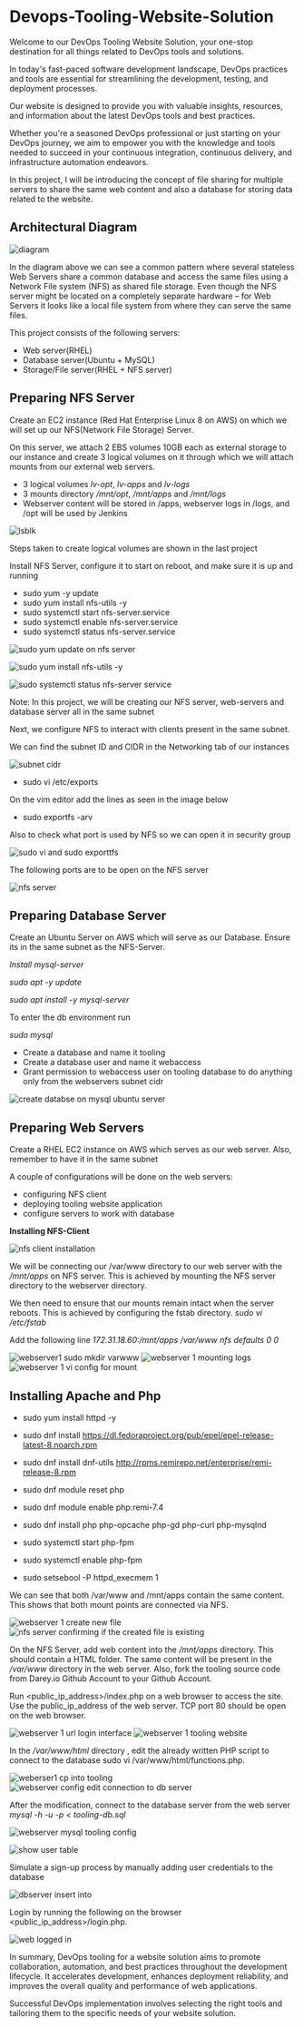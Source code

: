 # Devops-Tooling-Website-Solution

Welcome to our DevOps Tooling Website Solution, your one-stop destination for all things related to DevOps tools and solutions. 

In today's fast-paced software development landscape, DevOps practices and tools are essential for streamlining the development, testing, and deployment processes. 

Our website is designed to provide you with valuable insights, resources, and information about the latest DevOps tools and best practices. 

Whether you're a seasoned DevOps professional or just starting on your DevOps journey, we aim to empower you with the knowledge and tools needed to succeed in your continuous integration, continuous delivery, and infrastructure automation endeavors. 

In this project, I will be introducing the concept of file sharing for multiple servers to share the same web content and also a database for storing data related to the website.

## Architectural Diagram

![diagram](https://github.com/Ukdav/Developing-Tooling-Website-Solution/assets/139593350/98bdb2c6-ad05-408a-b565-785e8da43eaf)

In the diagram above we can see a common pattern where several stateless Web Servers share a common database and access the same files using a Network File system (NFS) as shared file storage. Even though the NFS server might be located on a completely separate hardware – for Web Servers it looks like a local file system from where they can serve the same files.

This project consists of the following servers:

* Web server(RHEL)
* Database server(Ubuntu + MySQL)
* Storage/File server(RHEL + NFS server)

## Preparing NFS Server

Create an EC2 instance (Red Hat Enterprise Linux 8 on AWS) on which we will set up our NFS(Network File Storage) Server.

On this server, we attach 2 EBS volumes 10GB each as external storage to our instance and create 3 logical volumes on it through which we will attach mounts from our external web servers.

* 3 logical volumes *lv-opt*, *lv-apps* and *lv-logs*
* 3 mounts directory */mnt/opt*, */mnt/apps* and */mnt/logs*
* Webserver content will be stored in /apps, webserver logs in /logs, and /opt will be used by Jenkins

![lsblk](https://github.com/Ukdav/Developing-Tooling-Website-Solution/assets/139593350/fc7aa4c9-289f-44b8-abc7-956f87988219)

Steps taken to create logical volumes are shown in the last project

Install NFS Server, configure it to start on reboot, and make sure it is up and running

* sudo yum -y update
* sudo yum install nfs-utils -y
* sudo systemctl start nfs-server.service
* sudo systemctl enable nfs-server.service
* sudo systemctl status nfs-server.service

![sudo yum update on nfs server](https://github.com/Ukdav/Developing-Tooling-Website-Solution/assets/139593350/318adcf9-e6cc-4520-a5b7-3dcea8fbbba9)

![sudo yum install nfs-utils -y](https://github.com/Ukdav/Developing-Tooling-Website-Solution/assets/139593350/1158b085-ee38-4140-81d4-6201770ef535)

![sudo systemctl status nfs-server service](https://github.com/Ukdav/Developing-Tooling-Website-Solution/assets/139593350/888b707d-7252-468e-adb1-197f88bb0e3a)

Note: In this project, we will be creating our NFS server, web-servers and database server all in the same subnet

Next, we configure NFS to interact with clients present in the same subnet.

We can find the subnet ID and CIDR in the Networking tab of our instances

![subnet cidr](https://github.com/Ukdav/Developing-Tooling-Website-Solution/assets/139593350/beaa9bc6-6259-4b81-8d01-1299e6f3612e)

* sudo vi /etc/exports

On the vim editor add the lines as seen in the image below

* sudo exportfs -arv

Also to check what port is used by NFS so we can open it in security group

![sudo vi and sudo exporttfs](https://github.com/Ukdav/Developing-Tooling-Website-Solution/assets/139593350/b4d28001-1e58-42f8-8c8f-839f6b1df3ec)

The following ports are to be open on the NFS server

![nfs server](https://github.com/Ukdav/Developing-Tooling-Website-Solution/assets/139593350/7d43a36a-5eb2-43c0-85db-8659e72427e7)

## Preparing Database Server

Create an Ubuntu Server on AWS which will serve as our Database. Ensure its in the same subnet as the NFS-Server.

*Install mysql-server*

*sudo apt -y update*

*sudo apt install -y mysql-server*

To enter the db environment run

*sudo mysql*

* Create a database and name it tooling
* Create a database user and name it webaccess
* Grant permission to webaccess user on tooling database to do anything only from the webservers subnet cidr

![create databse on mysql ubuntu server](https://github.com/Ukdav/Developing-Tooling-Website-Solution/assets/139593350/9963b98b-3898-4b6b-87ee-2ce470120646)

## Preparing Web Servers

Create a RHEL EC2 instance on AWS which serves as our web server. Also, remember to have it in the same subnet

A couple of configurations will be done on the web servers:

* configuring NFS client
* deploying tooling website application
* configure servers to work with database
  
**Installing NFS-Client**

![nfs client installation](https://github.com/Ukdav/Developing-Tooling-Website-Solution/assets/139593350/e2be46fc-65c1-4bde-aeda-5c5f7ad9fa4d)

We will be connecting our /var/www directory to our web server with the */mnt/apps* on NFS server. This is achieved by mounting the NFS server directory to the webserver directory.

We then need to ensure that our mounts remain intact when the server reboots. This is achieved by configuring the fstab directory.
*sudo vi /etc/fstab*

Add the following line *172.31.18.60:/mnt/apps /var/www nfs defaults 0 0*

![webserver1 sudo mkdir varwww](https://github.com/Ukdav/Developing-Tooling-Website-Solution/assets/139593350/91602781-0b1a-4cf4-a3e2-d27112af1b81)
![webserver 1 mounting logs](https://github.com/Ukdav/Developing-Tooling-Website-Solution/assets/139593350/56c990fa-8bbb-48ca-8c1e-c86bd9cc0988)
![webserver  1 vi config for mount](https://github.com/Ukdav/Developing-Tooling-Website-Solution/assets/139593350/55105d14-1ef2-4b8d-80f6-25a146edc2d9)

## Installing Apache and Php

* sudo yum install httpd -y

* sudo dnf install https://dl.fedoraproject.org/pub/epel/epel-release-latest-8.noarch.rpm

* sudo dnf install dnf-utils http://rpms.remirepo.net/enterprise/remi-release-8.rpm

* sudo dnf module reset php

* sudo dnf module enable php:remi-7.4

* sudo dnf install php php-opcache php-gd php-curl php-mysqlnd

* sudo systemctl start php-fpm

* sudo systemctl enable php-fpm

* sudo setsebool -P httpd_execmem 1

We can see that both /var/www and /mnt/apps contain the same content. This shows that both mount points are connected via NFS.

![webserver 1 create new file](https://github.com/Ukdav/Developing-Tooling-Website-Solution/assets/139593350/b7696cf1-bba8-4885-bce1-677477e6abe8)
![nfs server confirming if the created file is existing](https://github.com/Ukdav/Developing-Tooling-Website-Solution/assets/139593350/1f2ebb69-866d-43c4-a3fe-5187bff12fc2)

On the NFS Server, add web content into the */mnt/apps* directory. This should contain a HTML folder. The same content will be present in the */var/www* directory in the web server. Also, fork the tooling source code from Darey.io Github Account to your Github Account.

Run <public_ip_address>/index.php on a web browser to access the site. Use the public_ip_address of the web server. TCP port 80 should be open on the web browser.

![webserver 1 url login interface](https://github.com/Ukdav/Developing-Tooling-Website-Solution/assets/139593350/ef119d31-beda-4f30-9d70-c6341cb5ca88)
![webserver 1 tooling website](https://github.com/Ukdav/Developing-Tooling-Website-Solution/assets/139593350/c33e15a7-f970-4e56-b10c-ae6d71e82980)

In the */var/www/html* directory , edit the already written PHP script to connect to the database sudo vi /var/www/html/functions.php.

![weberser1 cp into tooling](https://github.com/Ukdav/Developing-Tooling-Website-Solution/assets/139593350/64280946-ec21-4ec9-b2bc-edd1e1cede64)
![webserver config edit connection to db server](https://github.com/Ukdav/Developing-Tooling-Website-Solution/assets/139593350/47fe1e3c-c020-4fbf-bc20-f2ca5b7654d4)

After the modification, connect to the database server from the web server *mysql -h <databse-private-ip> -u <db-username> -p <db-pasword> < tooling-db.sql*

![webserver mysql tooling config](https://github.com/Ukdav/Developing-Tooling-Website-Solution/assets/139593350/da5ad768-a1b2-42d2-a221-365755ff9366)

![show user table](https://github.com/Ukdav/Developing-Tooling-Website-Solution/assets/139593350/5e2ed6e7-d3d4-4916-a2e7-20c4b17615ed)

Simulate a sign-up process by manually adding user credentials to the database

![dbserver insert into](https://github.com/Ukdav/Developing-Tooling-Website-Solution/assets/139593350/10033db4-5fc4-4112-871e-9fcc2c4f57b8)

Login by running the following on the browser <public_ip_address>/login.php.

![web logged in](https://github.com/Ukdav/Developing-Tooling-Website-Solution/assets/139593350/9db1059f-2ce5-4c36-be3c-f27ea7de2784)

In summary, DevOps tooling for a website solution aims to promote collaboration, automation, and best practices throughout the development lifecycle. It accelerates development, enhances deployment reliability, and improves the overall quality and performance of web applications. 

Successful DevOps implementation involves selecting the right tools and tailoring them to the specific needs of your website solution.






















































